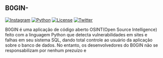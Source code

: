 ## B0GIN-

[![Instagram](https://img.shields.io/badge/B0GIN-Instagram-pink)](https://www.instagram.com/b0ginofc/) [![Python](https://img.shields.io/badge/python-2.6|2.7|3.x-yellow.svg)](https://www.python.org/) [![License](https://img.shields.io/badge/License-GPLv3-red.svg)](https://raw.githubusercontent.com/b0gin/B0GIN/main/LICENSE) [![Twitter](https://img.shields.io/badge/twitter-@B0GIN112888-blue.svg)](https://twitter.com/B0GIN112888)

B0GIN é uma aplicação de código aberto OSINT(Open Source Intelligence) feito com a linguagem Python que detecta vulnerabilidades em sites e falhas em seu sistema SQL, dando total controle ao usuário da aplicação sobre o banco de dados. No entanto, os desenvolvedores do B0GIN não se responsabilizam por nenhum prezuízo e 
